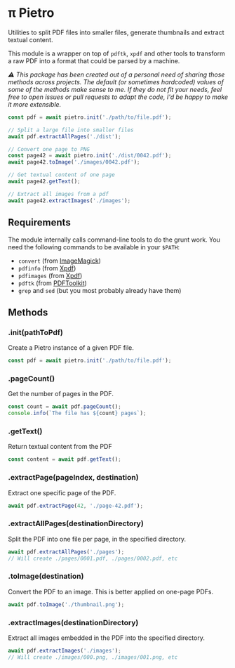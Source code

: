 # π Pietro

Utilities to split PDF files into smaller files, generate thumbnails and extract
textual content.

This module is a wrapper on top of `pdftk`, `xpdf` and other tools to
transform a raw PDF into a format that could be parsed by a machine.

_⚠ This package has been created out of a personal need of sharing those methods
across projects. The default (or sometimes hardcoded) values of some
of the methods make sense to me. If they do not fit your needs, feel free to
open issues or pull requests to adapt the code, I'd be happy to make it more
extensible._

```js
const pdf = await pietro.init('./path/to/file.pdf');

// Split a large file into smaller files
await pdf.extractAllPages('./dist');

// Convert one page to PNG
const page42 = await pietro.init('./dist/0042.pdf');
await page42.toImage('./images/0042.pdf');

// Get textual content of one page
await page42.getText();

// Extract all images from a pdf
await page42.extractImages('./images');
```

## Requirements

The module internally calls command-line tools to do the grunt work. You need
the following commands to be available in your `$PATH`:

- `convert` (from [ImageMagick][1])
- `pdfinfo` (from [Xpdf][2])
- `pdfimages` (from [Xpdf][2])
- `pdftk` (from [PDFToolkit][3])
- `grep` and `sed` (but you most probably already have them)

## Methods

### .init(pathToPdf)

Create a Pietro instance of a given PDF file.

```js
const pdf = await pietro.init('./path/to/file.pdf');
```

### .pageCount()

Get the number of pages in the PDF.

```js
const count = await pdf.pageCount();
console.info(`The file has ${count} pages`);
```

### .getText()

Return textual content from the PDF

```js
const content = await pdf.getText();
```

### .extractPage(pageIndex, destination)

Extract one specific page of the PDF.

```js
await pdf.extractPage(42, './page-42.pdf');
```

### .extractAllPages(destinationDirectory)

Split the PDF into one file per page, in the specified directory.

```js
await pdf.extractAllPages('./pages');
// Will create ./pages/0001.pdf, ./pages/0002.pdf, etc
```

### .toImage(destination)

Convert the PDF to an image. This is better applied on one-page PDFs.

```js
await pdf.toImage('./thumbnail.png');
```

### .extractImages(destinationDirectory)

Extract all images embedded in the PDF into the specified directory.

```js
await pdf.extractImages('./images');
// Will create ./images/000.png, ./images/001.png, etc
```

[1]: https://www.imagemagick.org/script/index.php
[2]: https://www.xpdfreader.com/
[3]: https://www.pdflabs.com/tools/pdftk-the-pdf-toolkit/
